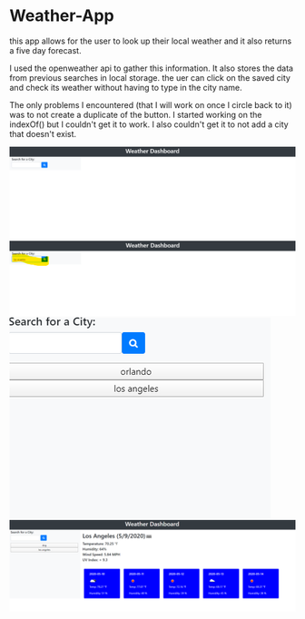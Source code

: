 # Weather-App

this app allows for the user to look up their local weather and it also returns a five day forecast. 

I used the openweather api to gather this information. It also stores the data from previous searches in local storage. the uer can click on the saved city and check its weather without having to type in the city name. 

The only problems I encountered (that I will work on once I circle back to it) was to not create a duplicate of the button. I started working on the indexOf() but I couldn't get it to work. I also couldn't get it to not add a city that doesn't exist.

![step1](assets/images/open.png) 
![step2](assets/images/step2.png)
![savedcitybtns](assets/images/savedcitybtns.png)
![final](assets/images/finalproduct.png)

